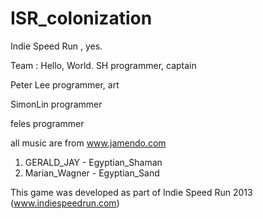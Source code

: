 ISR_colonization
================

Indie Speed Run , yes.


Team : Hello, World.
SH
programmer, captain
 
Peter Lee
programmer, art
 
SimonLin
programmer

feles
programmer

all music are from www.jamendo.com
1. GERALD_JAY - Egyptian_Shaman 
2. Marian_Wagner - Egyptian_Sand

This game was developed as part 
of Indie Speed Run 2013 
(www.indiespeedrun.com)

